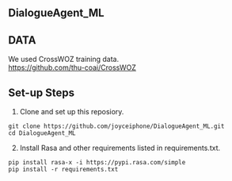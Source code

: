 ## DialogueAgent_ML

## DATA
We used CrossWOZ training data.\
https://github.com/thu-coai/CrossWOZ

## Set-up Steps

1. Clone and set up this reposiory.

```
git clone https://github.com/joyceiphone/DialogueAgent_ML.git
cd DialogueAgent_ML
```

2. Install Rasa and other requirements listed in requirements.txt.

```
pip install rasa-x -i https://pypi.rasa.com/simple
pip install -r requirements.txt
```
